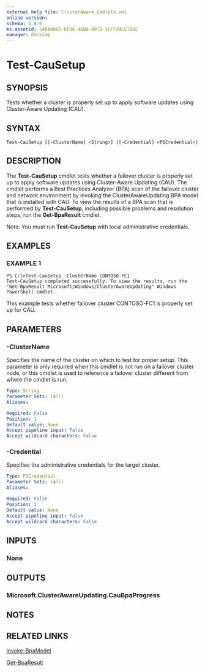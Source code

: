 ```yaml
---
external help file: ClusterAware_Cmdlets.xml
online version: 
schema: 2.0.0
ms.assetid: 540A8005-6F06-46B8-A97D-1EFF34CE7B6C
manager: dansimp
---
```


# Test-CauSetup

## SYNOPSIS
Tests whether a cluster is properly set up to apply software updates using Cluster-Aware Updating (CAU).

## SYNTAX

```
Test-CauSetup [[-ClusterName] <String>] [[-Credential] <PSCredential>]
```

## DESCRIPTION
The **Test-CauSetup** cmdlet tests whether a failover cluster is properly set up to apply software updates using Cluster-Aware Updating (CAU).
The cmdlet performs a Best Practices Analyzer (BPA) scan of the failover cluster and network environment by invoking the ClusterAwareUpdating BPA model that is installed with CAU.
To view the results of a BPA scan that is performed by **Test-CauSetup**, including possible problems and resolution steps, run the **Get-BpaResult** cmdlet.

Note: You must run **Test-CauSetup** with local administrative credentials.

## EXAMPLES

### EXAMPLE 1
```
PS C:\>Test-CauSetup -ClusterName CONTOSO-FC1
Test-CauSetup completed successfully. To view the results, run the "Get-BpaResult Microsoft/Windows/ClusterAwareUpdating" Windows PowerShell cmdlet.
```

This example tests whether failover cluster CONTOSO-FC1 is properly set up for CAU.

## PARAMETERS

### -ClusterName
Specifies the name of the cluster on which to test for proper setup.
This parameter is only required when this cmdlet is not run on a failover cluster node, or this cmdlet is used to reference a failover cluster different from where the cmdlet is run.

```yaml
Type: String
Parameter Sets: (All)
Aliases: 

Required: False
Position: 1
Default value: None
Accept pipeline input: False
Accept wildcard characters: False
```

### -Credential
Specifies the administrative credentials for the target cluster.

```yaml
Type: PSCredential
Parameter Sets: (All)
Aliases: 

Required: False
Position: 2
Default value: None
Accept pipeline input: False
Accept wildcard characters: False
```

## INPUTS

### None

## OUTPUTS

### Microsoft.ClusterAwareUpdating.CauBpaProgress

## NOTES

## RELATED LINKS

[Invoke-BpaModel](../BPAv2_Cmdlets/Invoke-BpaModel.md)

[Get-BpaResult](../BPAv2_Cmdlets/Get-BpaResult.md)

